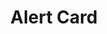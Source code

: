 ---
#### This pattern in now archived
layout: pattern
#categories: [patterns, card]
title: Alert Card
#type: [detail-page]
permalink: /patterns/card/card-alert/
description: |
  This layout allows for a full-width image at the top. For this layout use the ```.usa-card__media``` class. The example in the html below shows how to apply. _see more details on functionality on the [default card](/patterns/card) page_
overview: This layout allows for a full-width image at the top. 

usa-link: "https://designsystem.digital.gov/components/card/"

jekyll: |

  "{% include patterns/card/card-alert-jk.md %}"

### Paths to view design and code... 
## designimg: can be used to show an image of the design until a coded version can be created. The htmlpath & csspath should be located in the pattens folder. Read more about creating coded components in /docs/creating-patterns 
# designimg: 
htmlpath: patterns/card/card-alert.md
csspath: patterns/card/index.scss
---